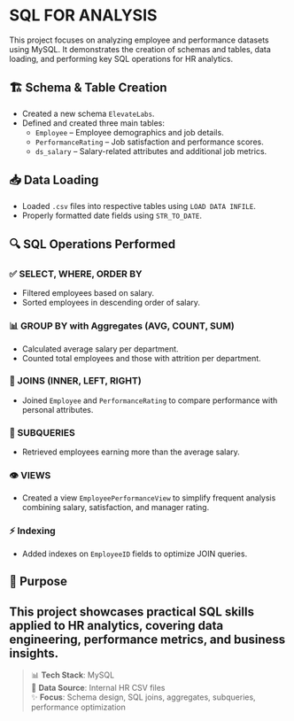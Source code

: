 # SQL FOR ANALYSIS

This project focuses on analyzing employee and performance datasets using MySQL. It demonstrates the creation of schemas and tables, data loading, and performing key SQL operations for HR analytics.

## 🏗 Schema & Table Creation
- Created a new schema `ElevateLabs`.
- Defined and created three main tables:
  - `Employee` – Employee demographics and job details.
  - `PerformanceRating` – Job satisfaction and performance scores.
  - `ds_salary` – Salary-related attributes and additional job metrics.

## 📥 Data Loading
- Loaded `.csv` files into respective tables using `LOAD DATA INFILE`.
- Properly formatted date fields using `STR_TO_DATE`.

## 🔍 SQL Operations Performed

### ✅ SELECT, WHERE, ORDER BY
- Filtered employees based on salary.
- Sorted employees in descending order of salary.

### 📊 GROUP BY with Aggregates (AVG, COUNT, SUM)
- Calculated average salary per department.
- Counted total employees and those with attrition per department.

### 🔗 JOINS (INNER, LEFT, RIGHT)
- Joined `Employee` and `PerformanceRating` to compare performance with personal attributes.

### 🧠 SUBQUERIES
- Retrieved employees earning more than the average salary.

### 👁 VIEWS
- Created a view `EmployeePerformanceView` to simplify frequent analysis combining salary, satisfaction, and manager rating.

### ⚡ Indexing
- Added indexes on `EmployeeID` fields to optimize JOIN queries.

## 📌 Purpose
This project showcases practical SQL skills applied to HR analytics, covering data engineering, performance metrics, and business insights.
---

> 📊 **Tech Stack**: MySQL  
> 📂 **Data Source**: Internal HR CSV files  
> ✨ **Focus**: Schema design, SQL joins, aggregates, subqueries, performance optimization

